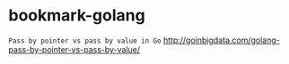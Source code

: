 # bookmark-golang


`Pass by pointer vs pass by value in Go` http://goinbigdata.com/golang-pass-by-pointer-vs-pass-by-value/
